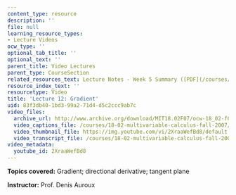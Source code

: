 ```yaml
---
content_type: resource
description: ''
file: null
learning_resource_types:
- Lecture Videos
ocw_type: ''
optional_tab_title: ''
optional_text: ''
parent_title: Video Lectures
parent_type: CourseSection
related_resources_text: Lecture Notes - Week 5 Summary ([PDF](/courses/18-02-multivariable-calculus-fall-2007/resources/lec_week5))
resource_index_text: ''
resourcetype: Video
title: 'Lecture 12: Gradient'
uid: 83f3db40-1bd3-99a2-71d4-d5c2ccc9ab7c
video_files:
  archive_url: http://www.archive.org/download/MIT18.02F07/ocw-18_02-f07-lec12_300k.mp4
  video_captions_file: /courses/18-02-multivariable-calculus-fall-2007/d691270c977c5e60a56c6e05a466daa2_2XraaWefBd8.vtt
  video_thumbnail_file: https://img.youtube.com/vi/2XraaWefBd8/default.jpg
  video_transcript_file: /courses/18-02-multivariable-calculus-fall-2007/9fb8a8b323474dbd864b0eae7e1b9618_2XraaWefBd8.pdf
video_metadata:
  youtube_id: 2XraaWefBd8
---
```


**Topics covered:** Gradient; directional derivative; tangent plane

**Instructor:** Prof. Denis Auroux
